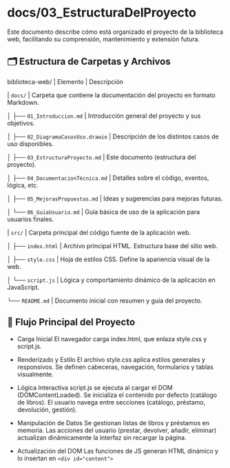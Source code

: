 # docs/03_EstructuraDelProyecto

Este documento describe cómo está organizado el proyecto de la biblioteca web, facilitando su comprensión, mantenimiento y extensión futura.

## 🗂️ Estructura de Carpetas y Archivos


biblioteca-web/
| Elemento | Descripción


| `docs/`                            | Carpeta que contiene la documentación del proyecto en formato Markdown.


│   ├── `01_Introduccion.md`         | Introducción general del proyecto y sus objetivos.

│   ├── `02_DiagramaCasosUso.drawio` | Descripción de los distintos casos de uso disponibles. 

│   ├── `03_EstructuraProyecto.md`   | Este documento (estructura del proyecto).

│   ├── `04_DocumentacionTécnica.md` | Detalles sobre el código, eventos, lógica, etc.                        

│  ├── `05_MejorasPropuestas.md`     | Ideas y sugerencias para mejoras futuras. 

│   └── `06_GuiaUsuario.md`          | Guía básica de uso de la aplicación para usuarios finales.
   

| `src/`                             | Carpeta principal del código fuente de la aplicación web. 


│   ├── `index.html`                 | Archivo principal HTML. Estructura base del sitio web. 

│   ├── `style.css`                  | Hoja de estilos CSS. Define la apariencia visual de la web. 

│   └── `script.js`                  | Lógica y comportamiento dinámico de la aplicación en JavaScript. 


└── `README.md`                      | Documento inicial con resumen y guía del proyecto. 



## 🔁  Flujo Principal del Proyecto

- Carga Inicial
        El navegador carga index.html, que enlaza style.css y script.js.

- Renderizado y Estilo
        El archivo style.css aplica estilos generales y responsivos.
        Se definen cabeceras, navegación, formularios y tablas visualmente.

-  Lógica Interactiva
        script.js se ejecuta al cargar el DOM (DOMContentLoaded).
        Se inicializa el contenido por defecto (catálogo de libros).
        El usuario navega entre secciones (catálogo, préstamo, devolución, gestión).

- Manipulación de Datos
        Se gestionan listas de libros y préstamos en memoria.
        Las acciones del usuario (prestar, devolver, añadir, eliminar) actualizan dinámicamente	la interfaz sin recargar la página.

 - Actualización del DOM
        Las funciones de JS generan HTML dinámico y lo insertan en `<div id="content">`
